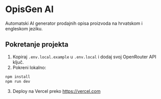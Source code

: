 # OpisGen AI

Automatski AI generator prodajnih opisa proizvoda na hrvatskom i engleskom jeziku.

## Pokretanje projekta

1. Kopiraj `.env.local.example` u `.env.local` i dodaj svoj OpenRouter API ključ.
2. Pokreni lokalno:
```bash
npm install
npm run dev
```
3. Deploy na Vercel preko https://vercel.com
